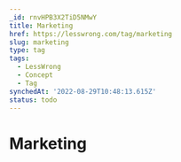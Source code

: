 ```yaml
---
_id: rnvHPB3X2TiD5NMwY
title: Marketing
href: https://lesswrong.com/tag/marketing
slug: marketing
type: tag
tags:
  - LessWrong
  - Concept
  - Tag
synchedAt: '2022-08-29T10:48:13.615Z'
status: todo
---
```


# Marketing
